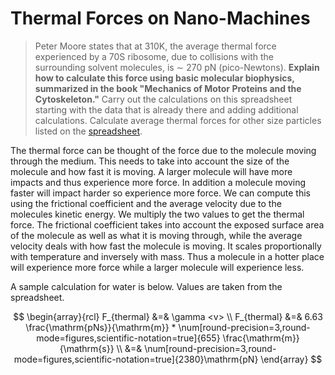 # Thermal Forces on Nano-Machines #

> Peter Moore states that at 310K, the average thermal force experienced by a
> 70S ribosome, due to collisions with the surrounding solvent molecules, is
> $\sim$ 270 pN (pico-Newtons). __Explain how to calculate this force
> using basic molecular biophysics, summarized in the book "Mechanics of Motor
> Proteins and the Cytoskeleton."__ Carry out the calculations on this
> spreadsheet starting with the data that is already there and adding additional
> calculations.  Calculate average thermal forces for other size particles
> listed on the
> [spreadsheet](https://docs.google.com/spreadsheet/ccc?key=0AoEMT6hLl5eZdFZtemFSTWM0em9ZdU1LU2Y5c2FyQkE#gid=2).

The thermal force can be thought of the force due to the molecule moving
through the medium. This needs to take into account the size of the molecule and
how fast it is moving. A larger molecule will have more impacts and thus
experience more force. In addition a molecule moving faster will impact harder
so experience more force. We can compute this using the frictional coefficient
and the average velocity due to the molecules kinetic energy. We multiply the
two values to get the thermal force. The frictional coefficient takes into
account the exposed surface area of the molecule as well as what it is moving
through, while the average velocity deals with how fast the molecule is moving.
It scales proportionally with temperature and inversely with mass. Thus a
molecule in a hotter place will experience more force while a larger molecule
will experience less.

A sample calculation for water is below. Values are taken from the spreadsheet.

$$
\begin{array}{rcl}
F_{thermal} &=& \gamma <v> \\
F_{thermal} &=& 6.63 \frac{\mathrm{pNs}}{\mathrm{m}} * \num[round-precision=3,round-mode=figures,scientific-notation=true]{655} \frac{\mathrm{m}}{\mathrm{s}} \\
            &=& \num[round-precision=3,round-mode=figures,scientific-notation=true]{2380}\mathrm{pN}
\end{array}
$$
